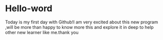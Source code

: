 # Hello-word
Today is my first day with Github!I am very excited about this new program ,will be more than happy to know more this and explore it in deep to help other new learner like me.thank you
